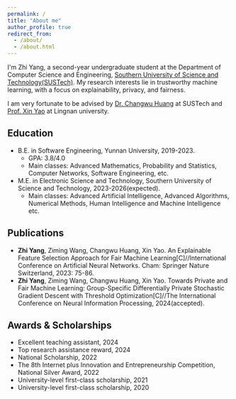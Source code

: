 ```yaml
---
permalink: /
title: "About me"
author_profile: true
redirect_from: 
  - /about/
  - /about.html
---
```

I'm Zhi Yang, a second-year undergraduate student at the Department of Computer Science and Engineering, [Southern University of Science and Technology(SUSTech)](https://www.sustech.edu.cn/). My research interests lie in trustworthy machine learning, with a focus on explainability, privacy, and fairness.

I am very fortunate to be advised by [Dr. Changwu Huang](https://faculty.sustech.edu.cn/?tagid=huangcw3&iscss=1&snapid=1&orderby=date&go=2) at SUSTech and [Prof. Xin Yao](https://www.ln.edu.hk/cht/po/people/professor-xin-yao) at Lingnan university.

Education
------
- B.E. in Software Engineering, Yunnan University, 2019-2023.
  - GPA: 3.8/4.0
  - Main classes: Advanced Mathematics, Probability and Statistics, Computer Networks, Software Engineering, etc.
- M.E. in Electronic Science and Technology, Southern University of Science and Technology, 2023-2026(expected).
  - Main classes: Advanced Artificial Intelligence, Advanced Algorithms, Numerical Methods, Human Intelligence and Machine Intelligence etc.

Publications
------
- **Zhi Yang**, Ziming Wang, Changwu Huang, Xin Yao. An Explainable Feature Selection Approach for Fair Machine Learning[C]//International Conference on Artificial Neural Networks. Cham: Springer Nature Switzerland, 2023: 75-86.
- **Zhi Yang**, Ziming Wang, Changwu Huang, Xin Yao. Towards Private and Fair Machine Learning: Group-Specific Differentially Private Stochastic Gradient Descent with Threshold Optimization[C]//The International Conference on Neural Information Processing, 2024(accepted).

Awards & Scholarships
------
- Excellent teaching assistant, 2024
- Top research assistance reward, 2024
- National Scholarship, 2022
- The 8th Internet plus Innovation and Entrepreneurship Competition, National Silver Award, 2022
- University-level first-class scholarship, 2021
- University-level first-class scholarship, 2020
